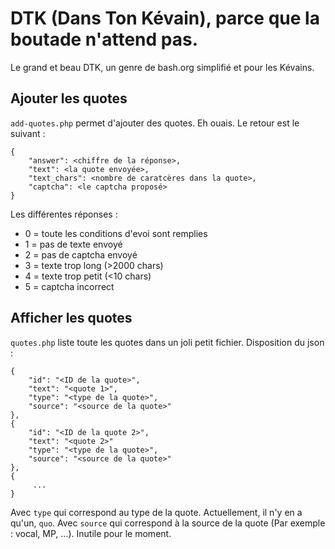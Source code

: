 # DTK (Dans Ton Kévain), parce que la boutade n'attend pas.
Le grand et beau DTK, un genre de bash.org simplifié et pour les Kévains.

## Ajouter les quotes
`add-quotes.php` permet d'ajouter des quotes. Eh ouais.
Le retour est le suivant :
```
{
	"answer": <chiffre de la réponse>,
	"text": <la quote envoyée>,
	"text_chars": <nombre de caratcères dans la quote>,
	"captcha": <le captcha proposé>
}
```

Les différentes réponses :
- 0 = toute les conditions d'evoi sont remplies
- 1 = pas de texte envoyé
- 2 = pas de captcha envoyé
- 3 = texte trop long (>2000 chars)
- 4 = texte trop petit (<10 chars)
- 5 = captcha incorrect

## Afficher les quotes
`quotes.php` liste toute les quotes dans un joli petit fichier.
Disposition du json :
```
{
	"id": "<ID de la quote>",
	"text": "<quote 1>",
	"type": "<type de la quote>",
	"source": "<source de la quote>"
},
{
	"id": "<ID de la quote 2>",
	"text": "<quote 2>"
	"type": "<type de la quote>",
	"source": "<source de la quote>"
},
{
	 ...
}
```
Avec `type` qui correspond au type de la quote. Actuellement, il n'y en a qu'un, `quo`.
Avec `source` qui correspond à la source de la quote (Par exemple : vocal, MP, ...). Inutile pour le moment.
